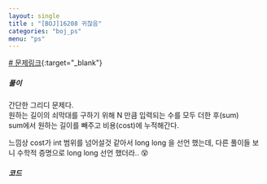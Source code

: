 ```yaml
---
layout: single
title : "[BOJ]16208 귀찮음"
categories: "boj_ps"
menu: "ps"
---  
```

  
  
[# 문제링크](https://www.acmicpc.net/problem/16208){:target="_blank"}

##### 풀이
간단한 그리디 문제다.  
원하는 길이의 쇠막대를 구하기 위해 N 만큼 입력되는 수를 모두 더한 후(sum)  
sum에서 원하는 길이를 빼주고 비용(cost)에 누적해간다.   

느낌상 cost가 int 범위를 넘어설것 같아서 long long 을 선언 했는데, 
다른 풀이들 보니 수학적 증명으로 long long 선언 했더라.. 😵



##### 코드
<script src="https://gist.github.com/eyou-note/6537286fb48ae79507b3dfa0e7576cec.js"></script>



